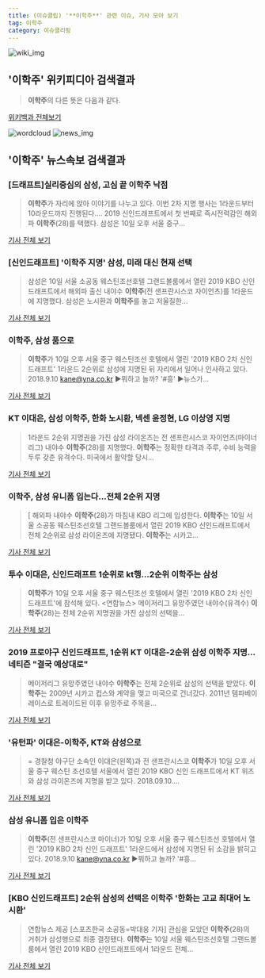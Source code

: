 ```yaml
---
title: (이슈클립) '**이학주**' 관련 이슈, 기사 모아 보기
tag: 이학주
category: 이슈클리핑
---
```

![wiki_img](https://user-images.githubusercontent.com/42597476/44503234-41136a80-a6d0-11e8-9071-6fc6418eafe4.png)
## **'**이학주**'** 위키피디아 검색결과
>**이학주**의 다른 뜻은 다음과 같다.

<a href="https://ko.wikipedia.org/wiki/이학주" target="_blank">위키백과 전체보기</a>

![wordcloud](https://s3.ap-northeast-2.amazonaws.com/lyrics101-wordcloud/2018-09-10-1536558867.png)
![news_img](https://user-images.githubusercontent.com/42597476/44507050-1206f400-a6e4-11e8-8d98-7ffbfebb353f.png)
## **'**이학주**'** 뉴스속보 검색결과
### [드래프트]실리중심의 삼성, 고심 끝 **이학주** 낙점

>**이학주**가 자리에 앉아 이야기를 나누고 있다. 이번 2차 지명 행사는 1라운드부터 10라운드까지 진행된다.... 2019 신인드래프트에서 첫 번째로 즉시전력감인 해외파 **이학주**(28)를 택했다. 삼성은 10일 오후 서울 중구...

<a href="http://sports.chosun.com/news/ntype.htm?id=201809110100080950006315&servicedate=20180910" target="_blank">기사 전체 보기</a>

### [신인드래프트] '**이학주** 지명' 삼성, 미래 대신 현재 선택 

>삼성은 10일 서울 소공동 웨스틴조선호텔 그랜드볼룸에서 열린 2019 KBO 신인드래프트에서 해외파 출신 내야수 **이학주**(전 샌프란시스코 자이언츠)를 1라운드에 지명했다. 삼성은 노시환과 **이학주**를 놓고 저울질한...

<a href="http://www.osen.co.kr/article/G1110986280" target="_blank">기사 전체 보기</a>

### **이학주**, 삼성 품으로

>**이학주**가 10일 오후 서울 중구 웨스틴조선 호텔에서 열린 '2019 KBO 2차 신인 드래프트' 1라운드 2순위로 삼성에 지명된 뒤 자리에서 일어나 인사하고 있다. 2018.9.10 kane@yna.co.kr ▶뭐하고 놀까? '#흥' ▶뉴스가...

<a href="http://app.yonhapnews.co.kr/YNA/Basic/SNS/r.aspx?c=PYH20180910134600013&did=1196m" target="_blank">기사 전체 보기</a>

### KT 이대은, 삼성 **이학주**, 한화 노시환, 넥센 윤정현, LG 이상영 지명

>1라운드 2순위 지명권을 가진 삼성 라이온즈는 전 샌프란시스코 자이언츠(마이너리그) 내야수 **이학주**(28)를 지명했다. **이학주**는 정확한 타격과 주루, 수비 능력을 두루 갖춘 유격수다. 미국에서 활약할 당시...

<a href="http://www.yeongnam.com/mnews/newsview.do?mode=newsView&newskey=20180910.990011442351662" target="_blank">기사 전체 보기</a>

### **이학주**, 삼성 유니폼 입는다…전체 2순위 지명

>[ 해외파 내야수 **이학주**(28)가 마침내 KBO 리그에 입성한다. **이학주**는 10일 서울 소공동 웨스틴조선호텔 그랜드볼룸에서 열린 2019 KBO 신인드래프트에서 전체 2순위로 삼성 라이온즈에 지명됐다. **이학주**는 시카고...

<a href="http://www.mydaily.co.kr/new_yk/html/read.php?newsid=201809101406358834&ext=na" target="_blank">기사 전체 보기</a>

### 투수 이대은, 신인드래프트 1순위로 kt행...2순위 **이학주**는 삼성

>**이학주**가 10일 오후 서울 중구 웨스틴조선 호텔에서 열린 '2019 KBO 2차 신인 드래프트'에 참석해 있다. <연합뉴스> 메이저리그 유망주였던 내야수(유격수) **이학주**(28)는 전체 2순위 지명권을 가진 삼성의 선택을...

<a href="http://www.dt.co.kr/contents.html?article_no=2018091002109919040017&ref=naver" target="_blank">기사 전체 보기</a>

### 2019 프로야구 신인드래프트, 1순위 KT 이대은-2순위 삼성 **이학주** 지명… 네티즌 "결국 예상대로"

>메이저리그 유망주였던 내야수 **이학주**는 전체 2순위로 삼성의 선택을 받았다. **이학주**는 2009년 시카고 컵스와 계약을 맺고 미국으로 건너갔다. 2011년 템파베이 레이스로 트레이드된 이후 유망주로 주목을...

<a href="http://www.ajunews.com/view/20180910141655599" target="_blank">기사 전체 보기</a>

### '유턴파' 이대은-**이학주**, KT와 삼성으로

>= 경찰청 야구단 소속인 이대은(왼쪽)과 전 샌프란시스코 **이학주**가 10일 오후 서울 중구 웨스틴 조선호텔 서울에서 열린 2019 KBO 신인 드래프트에서 KT 위즈와 삼성 라이온즈에 지명을 받고 있다. 2018.09.10....

<a href="http://www.newsis.com/view/?id=NISI20180910_0014450595" target="_blank">기사 전체 보기</a>

### 삼성 유니폼 입은 **이학주**

>**이학주**(전 샌프란시스코 마이너)가 10일 오후 서울 중구 웨스틴조선 호텔에서 열린 '2019 KBO 2차 신인 드래프트' 1라운드에서 삼성에 지명된 뒤 소감을 밝히고 있다. 2018.9.10 kane@yna.co.kr ▶뭐하고 놀까? '#흥...

<a href="http://app.yonhapnews.co.kr/YNA/Basic/SNS/r.aspx?c=PYH20180910138400013&did=1196m" target="_blank">기사 전체 보기</a>

### [KBO 신인드래프트] 2순위 삼성의 선택은 **이학주** '한화는 고교 최대어 노시환'

>연합뉴스 제공 [스포츠한국 소공동=박대웅 기자] 관심을 모았던 **이학주**(28)의 거취가 삼성행으로 최종 결정됐다. **이학주**는 10일 서울 웨스틴조선호텔 그랜드볼룸에서 열린 2019 KBO 신인드래프트에서 1라운드 전체...

<a href="http://sports.hankooki.com/lpage/baseball/201809/sp2018091014161057360.htm" target="_blank">기사 전체 보기</a>


